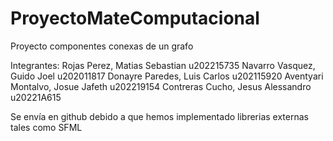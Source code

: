 # ProyectoMateComputacional
Proyecto componentes conexas de un grafo 

Integrantes: 
Rojas Perez, Matias Sebastian 
u202215735
Navarro Vasquez, Guido Joel
u202011817
Donayre Paredes, Luis Carlos
u202115920
Aventyari Montalvo, Josue Jafeth
u202219154
Contreras Cucho, Jesus Alessandro 
u20221A615

Se envía en github debido a que hemos implementado librerias externas tales como SFML
